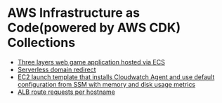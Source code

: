 # AWS Infrastructure as Code(powered by AWS CDK) Collections

- [Three layers web game application hosted via ECS](https://github.com/zxkane/gameday-cdk)
- [Serverless domain redirect](https://github.com/zxkane/serverless-domain-redirect)
- [EC2 launch template that installs Cloudwatch Agent and use default configuration from SSM with memory and disk usage metrics](ec2-launch-template-with-cloudwatch-agent/README.md)
- [ALB route requests per hostname](alb-per-host-routing/README.md)
